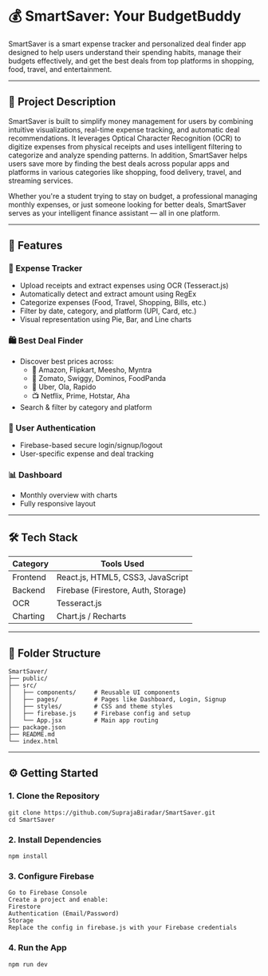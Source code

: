 # 💰 SmartSaver: Your BudgetBuddy

SmartSaver is a smart expense tracker and personalized deal finder app designed to help users understand their spending habits, manage their budgets effectively, and get the best deals from top platforms in shopping, food, travel, and entertainment.

---

## 📌 Project Description

SmartSaver is built to simplify money management for users by combining intuitive visualizations, real-time expense tracking, and automatic deal recommendations. It leverages Optical Character Recognition (OCR) to digitize expenses from physical receipts and uses intelligent filtering to categorize and analyze spending patterns. In addition, SmartSaver helps users save more by finding the best deals across popular apps and platforms in various categories like shopping, food delivery, travel, and streaming services.

Whether you're a student trying to stay on budget, a professional managing monthly expenses, or just someone looking for better deals, SmartSaver serves as your intelligent finance assistant — all in one platform.

---

## 🚀 Features

### 🧾 Expense Tracker
- Upload receipts and extract expenses using OCR (Tesseract.js)
- Automatically detect and extract amount using RegEx
- Categorize expenses (Food, Travel, Shopping, Bills, etc.)
- Filter by date, category, and platform (UPI, Card, etc.)
- Visual representation using Pie, Bar, and Line charts

### 🛍️ Best Deal Finder
- Discover best prices across:
  - 🛒 Amazon, Flipkart, Meesho, Myntra
  - 🍔 Zomato, Swiggy, Dominos, FoodPanda
  - 🚕 Uber, Ola, Rapido
  - 📺 Netflix, Prime, Hotstar, Aha
- Search & filter by category and platform

### 👤 User Authentication
- Firebase-based secure login/signup/logout
- User-specific expense and deal tracking

### 📊 Dashboard
- Monthly overview with charts
- Fully responsive layout

---

## 🛠️ Tech Stack

| Category    | Tools Used                           |
|-------------|--------------------------------------|
| Frontend    | React.js, HTML5, CSS3, JavaScript    |
| Backend     | Firebase (Firestore, Auth, Storage)  |
| OCR         | Tesseract.js                         |
| Charting    | Chart.js / Recharts                  |

---

## 📁 Folder Structure

```
SmartSaver/
├── public/
├── src/
│   ├── components/     # Reusable UI components
│   ├── pages/          # Pages like Dashboard, Login, Signup
│   ├── styles/         # CSS and theme styles
│   ├── firebase.js     # Firebase config and setup
│   └── App.jsx         # Main app routing
├── package.json
├── README.md
└── index.html

```
---

## ⚙️ Getting Started

### 1. Clone the Repository
```
git clone https://github.com/SuprajaBiradar/SmartSaver.git
cd SmartSaver
```

### 2. Install Dependencies
```
npm install
```

### 3. Configure Firebase
```
Go to Firebase Console
Create a project and enable:
Firestore
Authentication (Email/Password)
Storage
Replace the config in firebase.js with your Firebase credentials
```

### 4. Run the App
```
npm run dev
```
